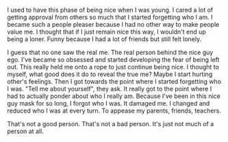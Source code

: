 I used to have this phase of being nice when I was young. I cared a lot of getting approval from others so much that I started forgetting who I am. I became such a people pleaser because I had no other way to make people value me. I thought that if I just remain nice this way, I wouldn't end up being a loner. Funny because I had a lot of friends but still felt lonely. 

I guess that no one saw the real me. The real person behind the nice guy ego. I've became so obsessed and started developing the fear of being left out. This really held me onto a rope to just continue being nice. I thought to myself, what good does it do to reveal the true me? Maybe I start hurting other's feelings. Then I got towards the point where I started forgetting who I was. "Tell me about yourself", they ask. It really got to the point where I had to actually ponder about who I really am. Because I've been in this nice guy mask for so long, I forgot who I was. It damaged me. I changed and reduced who I was at every turn. To appease my parents, friends, teachers.

That's not a good person. That's not a bad person. 
It's just not much of a person at all. 